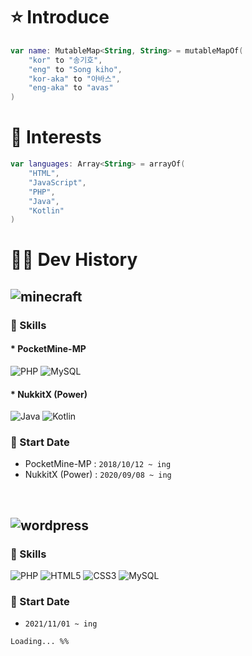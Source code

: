 # :star: Introduce
```kotlin
var name: MutableMap<String, String> = mutableMapOf(
    "kor" to "송기호",
    "eng" to "Song kiho",
    "kor-aka" to "아바스",
    "eng-aka" to "avas"
)
```

# :memo: Interests
```kotlin
var languages: Array<String> = arrayOf(
    "HTML",
    "JavaScript",
    "PHP",
    "Java",
    "Kotlin"
)
```

# 👨‍💻 Dev History

## ![minecraft](https://img.shields.io/badge/-minecraft-grey?style=for-the-badge&logo=minecraft) 

### :memo: Skills
#### * PocketMine-MP
![PHP](https://img.shields.io/badge/-PHP-grey?style=for-the-badge&logo=PHP) ![MySQL](https://img.shields.io/badge/-MySQL-grey?style=for-the-badge&logo=mysql)
#### * NukkitX (Power)
![Java](https://img.shields.io/badge/-java-grey?style=for-the-badge&logo=java) ![Kotlin](https://img.shields.io/badge/-Kotlin-grey?style=for-the-badge&logo=Kotlin)

### :date: Start Date
* PocketMine-MP : ``` 2018/10/12 ~ ing ```
* NukkitX (Power) : ``` 2020/09/08 ~ ing ```

<br>

## ![wordpress](https://img.shields.io/badge/-wordpress-grey?style=for-the-badge&logo=wordpress)

### :memo: Skills
![PHP](https://img.shields.io/badge/-PHP-grey?style=for-the-badge&logo=PHP) ![HTML5](https://img.shields.io/badge/-HTML5-grey?style=for-the-badge&logo=html5) ![CSS3](https://img.shields.io/badge/-CSS3-grey?style=for-the-badge&logo=css3) ![MySQL](https://img.shields.io/badge/-MySQL-grey?style=for-the-badge&logo=mysql)

### :date: Start Date
* ``` 2021/11/01 ~ ing ```


``` Loading... %% ```
